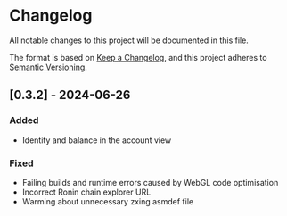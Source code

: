 # Changelog

All notable changes to this project will be documented in this file.

The format is based on [Keep a Changelog](https://keepachangelog.com/en/1.1.0/),
and this project adheres to [Semantic Versioning](https://semver.org/spec/v2.0.0.html).

## [0.3.2] - 2024-06-26

### Added

- Identity and balance in the account view

### Fixed

- Failing builds and runtime errors caused by WebGL code optimisation
- Incorrect Ronin chain explorer URL
- Warming about unnecessary zxing asmdef file

